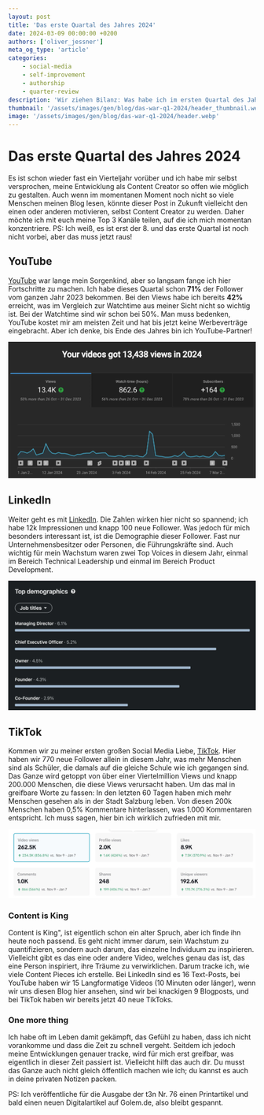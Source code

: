 ```yaml
---
layout: post
title: 'Das erste Quartal des Jahres 2024'
date: 2024-03-09 00:00:00 +0200
authors: ['oliver_jessner']
meta_og_type: 'article'
categories:
    - social-media
    - self-improvement
    - authorship
    - quarter-review
description: 'Wir ziehen Bilanz: Was habe ich im ersten Quartal des Jahres 2024 erreicht? Wie haben sich meine Social-Media-Kanäle entwickelt? Und was habe ich für Content produziert?'
thumbnail: '/assets/images/gen/blog/das-war-q1-2024/header_thumbnail.webp'
image: '/assets/images/gen/blog/das-war-q1-2024/header.webp'
---
```


# Das erste Quartal des Jahres 2024

Es ist schon wieder fast ein Vierteljahr vorüber und ich habe mir selbst versprochen, meine Entwicklung als Content Creator so offen wie möglich zu gestalten. Auch wenn im momentanen Moment noch nicht so viele Menschen meinen Blog lesen, könnte dieser Post in Zukunft vielleicht den einen oder anderen motivieren, selbst Content Creator zu werden. Daher möchte ich mit euch meine Top 3 Kanäle teilen, auf die ich mich momentan konzentriere. PS: Ich weiß, es ist erst der 8. und das erste Quartal ist noch nicht vorbei, aber das muss jetzt raus!

## YouTube

[YouTube](https://youtube.com/@oliverjessner) war lange mein Sorgenkind, aber so langsam fange ich hier Fortschritte zu machen. Ich habe dieses Quartal schon **71%** der Follower vom ganzen Jahr 2023 bekommen. Bei den Views habe ich bereits **42%** erreicht, was im Vergleich zur Watchtime aus meiner Sicht nicht so wichtig ist. Bei der Watchtime sind wir schon bei 50%. Man muss bedenken, YouTube kostet mir am meisten Zeit und hat bis jetzt keine Werbeverträge eingebracht. Aber ich denke, bis Ende des Jahres bin ich YouTube-Partner!

![Statistiken für meinen YouTube Channel](/assets/images/gen/blog/das-war-q1-2024/youtube_2024.webp)

## LinkedIn

Weiter geht es mit [LinkedIn](https://www.linkedin.com/in/oliverjessner/). Die Zahlen wirken hier nicht so spannend; ich habe 12k Impressionen und knapp 100 neue Follower. Was jedoch für mich besonders interessant ist, ist die Demographie dieser Follower.
Fast nur Unternehmensbesitzer oder Personen, die Führungskräfte sind. Auch wichtig für mein Wachstum waren zwei Top Voices in diesem Jahr, einmal im Bereich Technical Leadership und einmal im Bereich Product Development.

![Die Demographie meiner LinkedIn Follower](/assets/images/gen/blog/das-war-q1-2024/linkedin_demographie_follower.webp)

## TikTok

Kommen wir zu meiner ersten großen Social Media Liebe, [TikTok](https://www.tiktok.com/@oliverjessner). Hier haben wir 770 neue Follower allein in diesem Jahr, was mehr Menschen sind als Schüler, die damals auf die gleiche Schule wie ich gegangen sind. Das Ganze wird getoppt von über einer Viertelmillion Views und knapp 200.000 Menschen, die diese Views verursacht haben. Um das mal in greifbare Worte zu fassen: In den letzten 60 Tagen haben mich mehr Menschen gesehen als in der Stadt Salzburg leben. Von diesen 200k Menschen haben 0,5% Kommentare hinterlassen, was 1.000 Kommentaren entspricht. Ich muss sagen, hier bin ich wirklich zufrieden mit mir.

![Statistiken für meinen TikTok Account](/assets/images/gen/blog/das-war-q1-2024/last_60_days_tiktok.webp)

### Content is King

Content is King", ist eigentlich schon ein alter Spruch, aber ich finde ihn heute noch passend. Es geht nicht immer darum, sein Wachstum zu quantifizieren, sondern auch darum, das einzelne Individuum zu inspirieren. Vielleicht gibt es das eine oder andere Video, welches genau das ist, das eine Person inspiriert, ihre Träume zu verwirklichen. Darum tracke ich, wie viele Content Pieces ich erstelle. Bei LinkedIn sind es 16 Text-Posts, bei YouTube haben wir 15 Langformatige Videos (10 Minuten oder länger), wenn wir uns diesen Blog hier ansehen, sind wir bei knackigen 9 Blogposts, und bei TikTok haben wir bereits jetzt 40 neue TikToks.

### One more thing

Ich habe oft im Leben damit gekämpft, das Gefühl zu haben, dass ich nicht vorankomme und dass die Zeit zu schnell vergeht. Seitdem ich jedoch meine Entwicklungen genauer tracke, wird für mich erst greifbar, was eigentlich in dieser Zeit passiert ist. Vielleicht hilft das auch dir. Du musst das Ganze auch nicht gleich öffentlich machen wie ich; du kannst es auch in deine privaten Notizen packen.

PS: Ich veröffentliche für die Ausgabe der t3n Nr. 76 einen Printartikel und bald einen neuen Digitalartikel auf Golem.de, also bleibt gespannt.
